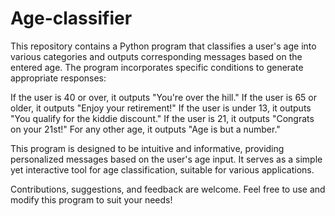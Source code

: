 # Age-classifier
This repository contains a Python program that classifies a user's age into various categories and outputs corresponding messages based on the entered age. 
The program incorporates specific conditions to generate appropriate responses:

If the user is 40 or over, it outputs "You're over the hill."
If the user is 65 or older, it outputs "Enjoy your retirement!"
If the user is under 13, it outputs "You qualify for the kiddie discount."
If the user is 21, it outputs "Congrats on your 21st!"
For any other age, it outputs "Age is but a number."

This program is designed to be intuitive and informative, providing personalized messages based on the user's age input. It serves as a simple yet interactive tool for age classification, suitable for various applications.

Contributions, suggestions, and feedback are welcome. Feel free to use and modify this program to suit your needs!
